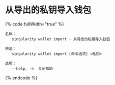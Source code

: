 # 从导出的私钥导入钱包

{% code fullWidth="true" %}
```
名称：
   singularity wallet import - 从导出的私钥导入钱包

用法：
   singularity wallet import [命令选项] <私钥>

选项：
   --help, -h  显示帮助
```
{% endcode %}